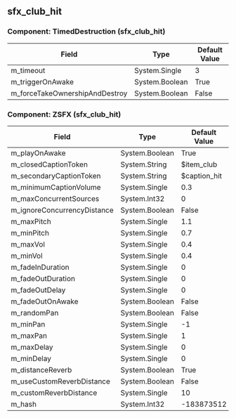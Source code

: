 ## sfx_club_hit

### Component: TimedDestruction (sfx_club_hit)

|Field|Type|Default Value|
|-----|----|-------------|
|m_timeout|System.Single|3|
|m_triggerOnAwake|System.Boolean|True|
|m_forceTakeOwnershipAndDestroy|System.Boolean|False|

### Component: ZSFX (sfx_club_hit)

|Field|Type|Default Value|
|-----|----|-------------|
|m_playOnAwake|System.Boolean|True|
|m_closedCaptionToken|System.String|$item_club|
|m_secondaryCaptionToken|System.String|$caption_hit|
|m_minimumCaptionVolume|System.Single|0.3|
|m_maxConcurrentSources|System.Int32|0|
|m_ignoreConcurrencyDistance|System.Boolean|False|
|m_maxPitch|System.Single|1.1|
|m_minPitch|System.Single|0.7|
|m_maxVol|System.Single|0.4|
|m_minVol|System.Single|0.4|
|m_fadeInDuration|System.Single|0|
|m_fadeOutDuration|System.Single|0|
|m_fadeOutDelay|System.Single|0|
|m_fadeOutOnAwake|System.Boolean|False|
|m_randomPan|System.Boolean|False|
|m_minPan|System.Single|-1|
|m_maxPan|System.Single|1|
|m_maxDelay|System.Single|0|
|m_minDelay|System.Single|0|
|m_distanceReverb|System.Boolean|True|
|m_useCustomReverbDistance|System.Boolean|False|
|m_customReverbDistance|System.Single|10|
|m_hash|System.Int32|-183873512|

